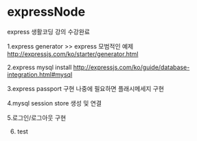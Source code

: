 # expressNode

express 생활코딩 강의 수강완료

1.express generator  >> express 모범적인 예제
http://expressjs.com/ko/starter/generator.html

2.express mysql install 
http://expressjs.com/ko/guide/database-integration.html#mysql


3.express passport 구현 
나중에 필요하면 플래시메세지 구현
    
4.mysql session store 생성 및 연결

5.로그인/로그아웃 구현 


6. test
